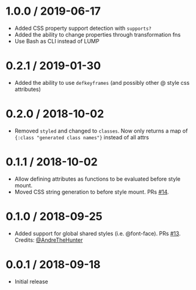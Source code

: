 # 1.0.0 / 2019-06-17

-   Added CSS property support detection with `supports?`
-   Added the ability to change properties through transformation fns
-   Use Bash as CLI instead of LUMP

# 0.2.1 / 2019-01-30

-   Added the ability to use `defkeyframes` (and possibly other @ style css attributes)

# 0.2.0 / 2018-10-02

-   Removed `styled` and changed to `classes`. Now only returns a map of `{:class "generated class names"}` instead of all attrs

# 0.1.1 / 2018-10-02

-   Allow defining attributes as functions to be evaluated before style mount.
-   Moved CSS string generation to before style mount. PRs [#14][3].

# 0.1.0 / 2018-09-25

-   Added support for global shared styles (i.e. @font-face). PRs [#13][1]. Credits: [@AndreTheHunter][2]

# 0.0.1 / 2018-09-18

-   Initial release

[1]: https://github.com/axrs/re-css/pull/13

[2]: https://github.com/AndreTheHunter

[3]: https://github.com/axrs/re-css/pull/14
